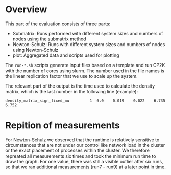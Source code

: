 # Overview

This part of the evaluation consists of three parts:

* Submatrix: Runs performed with different system sizes and numbers of nodes using the submatrix method
* Newton-Schulz: Runs with different system sizes and numbers of nodes using Newton-Schulz
* plot: Aggregated data and scripts used for plotting

The `run-*.sh` scripts generate input files based on a template and run CP2K with the number of cores using slurm. The number used in the file names is the linear replication factor that we use to scale up the system.

The relevant part of the output is the time used to calculate the density matrix, which is the last number in the following line (example):
```
density_matrix_sign_fixed_mu         1  6.0    0.019    0.022    6.735    6.752
```

# Repition of measurements

For Newton-Schulz we observed that the runtime is relatively sensitive to circumstances that are not under our control like network load in the cluster or the exact placement of processes within the cluster. We therefore repreated all measurements six times and took the minimum run time to draw the graph. For one value, there was still a visible outlier after six runs, so that we ran additional measurements (run7 - run9) at a later point in time.
